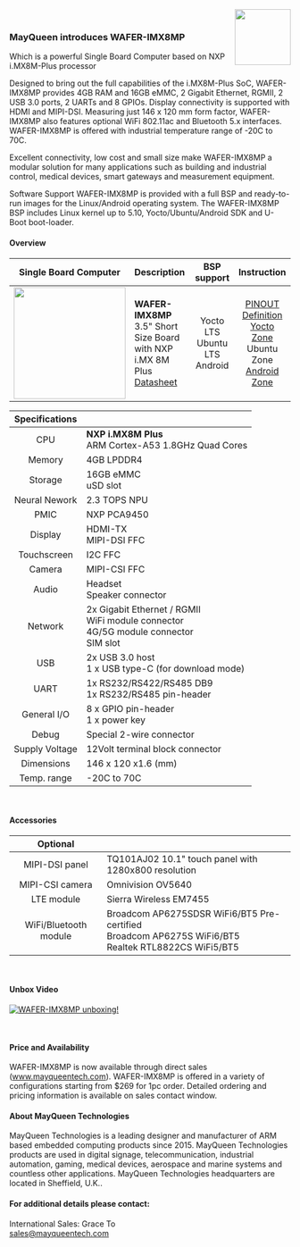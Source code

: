 <img src="https://www.mayqueentech.com/img/logo.png" width="100" align="right">
<br>

### MayQueen introduces WAFER-IMX8MP
Which is a powerful Single Board Computer based on NXP i.MX8M-Plus processor

Designed to bring out the full capabilities of the i.MX8M-Plus SoC, WAFER-IMX8MP provides 4GB RAM and 16GB eMMC, 2 Gigabit Ethernet, RGMII, 2 USB 3.0 ports, 2 UARTs and 8 GPIOs. Display connectivity is supported with HDMI and MIPI-DSI. Measuring just 146 x 120 mm form factor, WAFER-IMX8MP also features optional WiFi 802.11ac and Bluetooth 5.x interfaces. WAFER-IMX8MP is offered with industrial temperature range of -20C to 70C.

Excellent connectivity, low cost and small size make WAFER-IMX8MP a modular solution for many applications such as building and industrial control, medical devices, smart gateways and measurement equipment.

Software Support
WAFER-IMX8MP is provided with a full BSP and ready-to-run images for the Linux/Android operating system.
The WAFER-IMX8MP BSP includes Linux kernel up to 5.10, Yocto/Ubuntu/Android SDK and U-Boot boot-loader.
<br>

#### Overview
|                         Single Board Computer                         | Description                                                  |                       BSP support                       |                       Instruction                        |
| :----------------------------------------------------------: | :----------------------------------------------------------- | :---------------------------------------------------------: | :----------------------------------------------------------: |
| <img src="https://mayqueentech.com/img/wafer-imx8mp-1.png" width="200"/> | **WAFER-IMX8MP** <br />     3.5" Short Size Board with NXP i.MX 8M Plus <br/> [Datasheet](https://www.dropbox.com/scl/fi/zvyyd39afkxnryjstqaln/wafer-imx8mp.pdf?rlkey=1y12j7b8id81f59bvtsn6bcbw&dl=0) | Yocto LTS <br /> Ubuntu LTS <br /> Android | [PINOUT Definition](https://github.com/MayQueenTechCommunity/WAFER-IMX8MP/wiki/WAFER%E2%80%90IMX8MP-PINOUT) <br /> [Yocto Zone](https://github.com/MayQueenTechCommunity/WAFER-IMX8MP/wiki/Yocto-Zone) <br /> Ubuntu Zone <br /> [Android Zone](https://github.com/MayQueenTechCommunity/WAFER-IMX8MP/wiki/Android-Zone) <br /> |


|                         Specifications                         |                                                   |
| :----------------------------------------------------------: | :----------------------------------------------------------- |
| CPU | **NXP i.MX8M Plus** <br />    ARM Cortex-A53 1.8GHz Quad Cores |
| Memory | 4GB LPDDR4 |
| Storage | 16GB eMMC <br /> uSD slot|
| Neural Nework | 2.3 TOPS NPU |
| PMIC | NXP PCA9450 |
| Display | HDMI-TX <br /> MIPI-DSI FFC |
| Touchscreen | I2C FFC |
| Camera | MIPI-CSI FFC |
| Audio | Headset <br /> Speaker connector |
| Network | 2x Gigabit Ethernet / RGMII <br /> WiFi module connector <br /> 4G/5G module connector <br /> SIM slot |
| USB | 2x USB 3.0 host <br /> 1 x USB type-C (for download mode) |
| UART | 1x RS232/RS422/RS485 DB9 <br /> 1x RS232/RS485 pin-header |
| General I/O | 8 x GPIO pin-header <br /> 1 x power key |
| Debug | Special 2-wire connector |
| Supply Voltage | 12Volt terminal block connector |
| Dimensions | 146 x 120 x1.6 (mm) |
| Temp. range | -20C to 70C |
<br>

#### Accessories

|                         Optional                         |                                                   |
| :----------------------------------------------------------: | :----------------------------------------------------------- |
| MIPI-DSI panel | TQ101AJ02 10.1" touch panel with 1280x800 resolution |
| MIPI-CSI camera | Omnivision OV5640 |
| LTE module | Sierra Wireless EM7455|
| WiFi/Bluetooth module | Broadcom AP6275SDSR WiFi6/BT5 Pre-certified <br /> Broadcom AP6275S WiFi6/BT5 <br /> Realtek RTL8822CS WiFi5/BT5 |
<br>

#### Unbox Video
[![WAFER-IMX8MP unboxing!](https://res.cloudinary.com/marcomontalbano/image/upload/v1699980864/video_to_markdown/images/youtube--8yMzMQKgkis-c05b58ac6eb4c4700831b2b3070cd403.jpg)](https://www.youtube.com/watch?v=8yMzMQKgkis&t=1s "WAFER-IMX8MP unboxing!")

<br>

#### Price and Availability
WAFER-IMX8MP is now available through direct sales (www.mayqueentech.com).
WAFER-IMX8MP is offered in a variety of configurations starting from $269 for 1pc order.
Detailed ordering and pricing information is available on sales contact window.
<br>

#### About MayQueen Technologies
MayQueen Technologies is a leading designer and manufacturer of ARM based embedded computing products since 2015.
MayQueen Technologies products are used in digital signage, telecommunication, industrial automation, gaming, medical devices, aerospace and marine systems and countless other applications.
MayQueen Technologies headquarters are located in Sheffield, U.K..
<br>

#### For additional details please contact:

International Sales: Grace To
<br> 
sales@mayqueentech.com 

